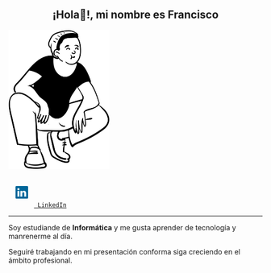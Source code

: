<h2 align="center">¡Hola👋!, mi nombre es Francisco</h2>

<img src="./assets/img_1.png" alt="Sonriendo" width='200' align="center" />
<br>
<br>

  <code>
  <svg height="25" width="25" xmlns="http://www.w3.org/2000/svg" viewBox="0 0 256 256"><g fill="none"><path d="M0 18.338C0 8.216 8.474 0 18.92 0h218.16C247.53 0 256 8.216 256 18.338v219.327C256 247.79 247.53 256 237.08 256H18.92C8.475 256 0 247.791 0 237.668V18.335z" fill="#069"/><path d="M77.796 214.238V98.986H39.488v115.252H77.8zM58.65 83.253c13.356 0 21.671-8.85 21.671-19.91-.25-11.312-8.315-19.915-21.417-19.915-13.111 0-21.674 8.603-21.674 19.914 0 11.06 8.312 19.91 21.169 19.91h.248zM99 214.238h38.305v-64.355c0-3.44.25-6.889 1.262-9.346 2.768-6.885 9.071-14.012 19.656-14.012 13.858 0 19.405 10.568 19.405 26.063v61.65h38.304v-66.082c0-35.399-18.896-51.872-44.099-51.872-20.663 0-29.738 11.549-34.78 19.415h.255V98.99H99.002c.5 10.812-.003 115.252-.003 115.252z" fill="#fff"/></g></svg>
    <a href="https://www.linkedin.com/in/francisco-samuel-reyes-cortes-729012260/" title="LinkedIn"><img width="22"> LinkedIn</a>
</code>
<hr>  
<p>Soy estudiande de <strong>Informática</strong> y me gusta aprender de tecnología y manrenerme al día.</p>
<p>Seguiré trabajando en mi presentación conforma siga creciendo en el ámbito profesional.</p>